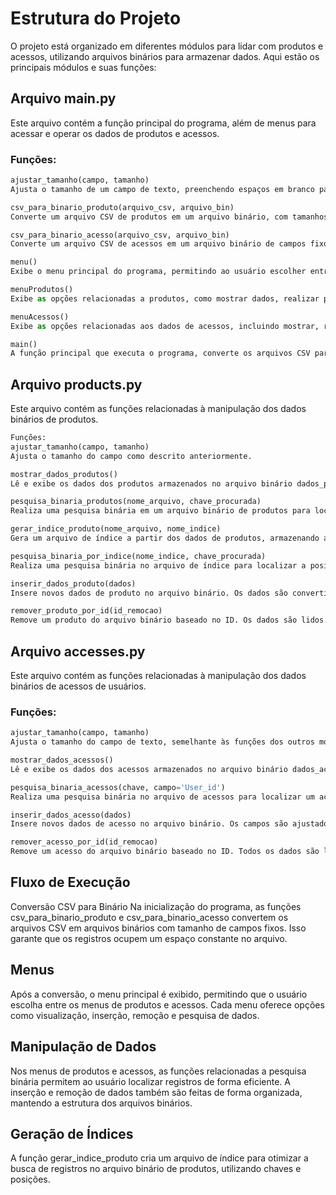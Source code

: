 # Estrutura do Projeto
O projeto está organizado em diferentes módulos para lidar com produtos e acessos, utilizando arquivos binários para armazenar dados. Aqui estão os principais módulos e suas funções:

## Arquivo main.py
Este arquivo contém a função principal do programa, além de menus para acessar e operar os dados de produtos e acessos.

### Funções:
```python
ajustar_tamanho(campo, tamanho)
Ajusta o tamanho de um campo de texto, preenchendo espaços em branco para garantir que cada campo tenha o tamanho correto, ou cortando se exceder o limite.

csv_para_binario_produto(arquivo_csv, arquivo_bin)
Converte um arquivo CSV de produtos em um arquivo binário, com tamanhos de campos fixos. Usa a função ajustar_tamanho para garantir o tamanho correto de cada campo.

csv_para_binario_acesso(arquivo_csv, arquivo_bin)
Converte um arquivo CSV de acessos em um arquivo binário de campos fixos, semelhante à função de produtos.

menu()
Exibe o menu principal do programa, permitindo ao usuário escolher entre as opções de acessar o menu de produtos, menu de acessos ou sair do programa.

menuProdutos()
Exibe as opções relacionadas a produtos, como mostrar dados, realizar pesquisa binária, consultar dados, inserir, remover ou salvar informações de produtos.

menuAcessos()
Exibe as opções relacionadas aos dados de acessos, incluindo mostrar, realizar pesquisa binária, inserir, remover e salvar dados de acessos.

main()
A função principal que executa o programa, converte os arquivos CSV para binário, e controla a navegação pelos menus, chamando as funções específicas de produtos e acessos.
```

## Arquivo products.py
Este arquivo contém as funções relacionadas à manipulação dos dados binários de 
produtos.

```python
Funções:
ajustar_tamanho(campo, tamanho)
Ajusta o tamanho do campo como descrito anteriormente.

mostrar_dados_produtos()
Lê e exibe os dados dos produtos armazenados no arquivo binário dados_produto_fixo.bin.

pesquisa_binaria_produtos(nome_arquivo, chave_procurada)
Realiza uma pesquisa binária em um arquivo binário de produtos para localizar um produto específico com base no seu ID.

gerar_indice_produto(nome_arquivo, nome_indice)
Gera um arquivo de índice a partir dos dados de produtos, armazenando a chave (ID do produto) e a posição no arquivo binário, para otimizar futuras pesquisas.

pesquisa_binaria_por_indice(nome_indice, chave_procurada)
Realiza uma pesquisa binária no arquivo de índice para localizar a posição de um registro no arquivo binário de produtos.

inserir_dados_produto(dados)
Insere novos dados de produto no arquivo binário. Os dados são convertidos para binário utilizando a função ajustar_tamanho e são escritos no arquivo.

remover_produto_por_id(id_remocao)
Remove um produto do arquivo binário baseado no ID. Os dados são lidos e reescritos, exceto o produto que corresponde ao ID fornecido.
```

## Arquivo accesses.py
Este arquivo contém as funções relacionadas à manipulação dos dados binários de acessos de usuários.

### Funções:
```python
ajustar_tamanho(campo, tamanho)
Ajusta o tamanho do campo de texto, semelhante às funções dos outros módulos.

mostrar_dados_acessos()
Lê e exibe os dados dos acessos armazenados no arquivo binário dados_acesso_fixo.bin.

pesquisa_binaria_acessos(chave, campo='User_id')
Realiza uma pesquisa binária no arquivo de acessos para localizar um acesso específico com base no User_id.

inserir_dados_acesso(dados)
Insere novos dados de acesso no arquivo binário. Os campos são ajustados com a função ajustar_tamanho e os dados são convertidos para binário e gravados no arquivo.

remover_acesso_por_id(id_remocao)
Remove um acesso do arquivo binário baseado no ID. Todos os dados são lidos e os registros, exceto o que corresponde ao ID, são reescritos.
```

## Fluxo de Execução
Conversão CSV para Binário
Na inicialização do programa, as funções csv_para_binario_produto e csv_para_binario_acesso convertem os arquivos CSV em arquivos binários com tamanho de campos fixos. Isso garante que os registros ocupem um espaço constante no arquivo.

## Menus
Após a conversão, o menu principal é exibido, permitindo que o usuário escolha entre os menus de produtos e acessos. Cada menu oferece opções como visualização, inserção, remoção e pesquisa de dados.

## Manipulação de Dados
Nos menus de produtos e acessos, as funções relacionadas a pesquisa binária permitem ao usuário localizar registros de forma eficiente. A inserção e remoção de dados também são feitas de forma organizada, mantendo a estrutura dos arquivos binários.

## Geração de Índices
A função gerar_indice_produto cria um arquivo de índice para otimizar a busca de registros no arquivo binário de produtos, utilizando chaves e posições.